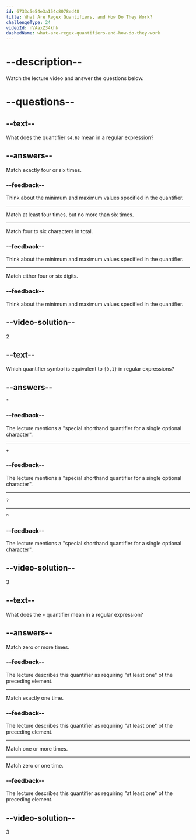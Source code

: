 ```yaml
---
id: 6733c5e54e3a154c8078ed48
title: What Are Regex Quantifiers, and How Do They Work?
challengeType: 24
videoId: nVAaxZ34khk
dashedName: what-are-regex-quantifiers-and-how-do-they-work
---
```


# --description--

Watch the lecture video and answer the questions below.

# --questions--

## --text--

What does the quantifier `{4,6}` mean in a regular expression?

## --answers--

Match exactly four or six times.

### --feedback--

Think about the minimum and maximum values specified in the quantifier.

---

Match at least four times, but no more than six times.

---

Match four to six characters in total.

### --feedback--

Think about the minimum and maximum values specified in the quantifier.

---

Match either four or six digits.

### --feedback--

Think about the minimum and maximum values specified in the quantifier.

## --video-solution--

2

## --text--

Which quantifier symbol is equivalent to `{0,1}` in regular expressions?

## --answers--

`*`

### --feedback--

The lecture mentions a "special shorthand quantifier for a single optional character".

---

`+`

### --feedback--

The lecture mentions a "special shorthand quantifier for a single optional character".

---

`?`

---

`^`

### --feedback--

The lecture mentions a "special shorthand quantifier for a single optional character".

## --video-solution--

3

## --text--

What does the `+` quantifier mean in a regular expression?

## --answers--

Match zero or more times.

### --feedback--

The lecture describes this quantifier as requiring "at least one" of the preceding element.

---

Match exactly one time.

### --feedback--

The lecture describes this quantifier as requiring "at least one" of the preceding element.

---

Match one or more times.

---

Match zero or one time.

### --feedback--

The lecture describes this quantifier as requiring "at least one" of the preceding element.

## --video-solution--

3
